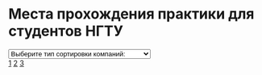 # Места прохождения практики для студентов НГТУ
<html>
<head>
<script src="http://code.jquery.com/jquery-latest.js"></script>
<!--
<link rel="stylesheet" type="text/css" href="tmp.css" />
-->
<style type="text/css">
.info {
display: none;
}
.info.on {
display: block;
}
</style>
<script type="text/javascript">
$(function (){
    $('#map > a').click(function (){
        var id=$(this).data('info');
        $('#info > .on').removeClass('on');
        $('#'+id).addClass('on');
    });
});
</script>
</head>
<body>
  <meta charset="utf-8">
	<select><option selected> Выберите тип сортировки компаний:</option>
	<option>По наименованию факультета</option>
	<option>По наименованию направления обучения</option>
</select>
<div id='map'>
    <a href='#' data-info='itm1'>1</a>
    <a href='#' data-info='itm2'>2</a>
    <a href='#' data-info='itm3'>3</a>
</div>
<div id='info'>
    <div class='info' id='itm1'>один</div>
    <div class='info' id='itm2'>два</div>
    <div class='info' id='itm3'>три</div>
</div>
</body>
</html>

